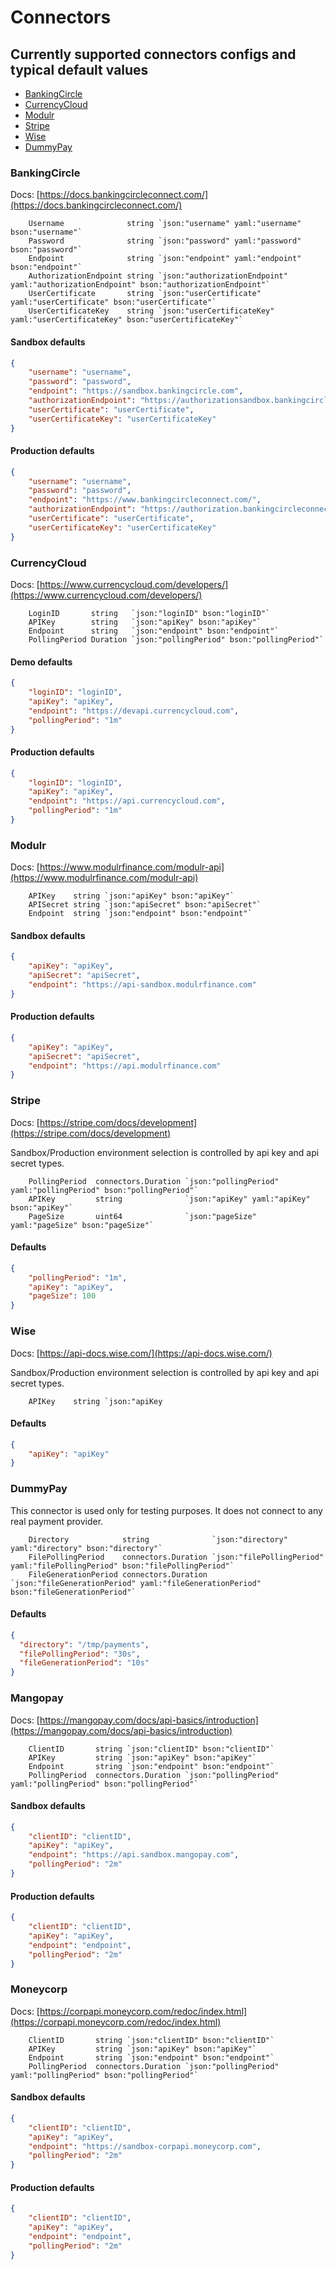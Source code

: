 # Connectors

## Currently supported connectors configs and typical default values

- [BankingCircle](#bankingcircle)
- [CurrencyCloud](#currencycloud)
- [Modulr](#modulr)
- [Stripe](#stripe)
- [Wise](#wise)
- [DummyPay](#dummypay)

### BankingCircle

Docs: [https://docs.bankingcircleconnect.com/](https://docs.bankingcircleconnect.com/)

```golang
    Username              string `json:"username" yaml:"username" bson:"username"`
    Password              string `json:"password" yaml:"password" bson:"password"`
    Endpoint              string `json:"endpoint" yaml:"endpoint" bson:"endpoint"`
    AuthorizationEndpoint string `json:"authorizationEndpoint" yaml:"authorizationEndpoint" bson:"authorizationEndpoint"`
    UserCertificate       string `json:"userCertificate" yaml:"userCertificate" bson:"userCertificate"`
	UserCertificateKey    string `json:"userCertificateKey" yaml:"userCertificateKey" bson:"userCertificateKey"`
```

#### Sandbox defaults
```json
{
    "username": "username",
    "password": "password",
    "endpoint": "https://sandbox.bankingcircle.com",
    "authorizationEndpoint": "https://authorizationsandbox.bankingcircleconnect.com",
    "userCertificate": "userCertificate",
    "userCertificateKey": "userCertificateKey"
}
```

#### Production defaults
```json
{
    "username": "username",
    "password": "password",
    "endpoint": "https://www.bankingcircleconnect.com/",
    "authorizationEndpoint": "https://authorization.bankingcircleconnect.com",
    "userCertificate": "userCertificate",
    "userCertificateKey": "userCertificateKey"
}
```

### CurrencyCloud

Docs: [https://www.currencycloud.com/developers/](https://www.currencycloud.com/developers/)

```golang
	LoginID       string   `json:"loginID" bson:"loginID"`
	APIKey        string   `json:"apiKey" bson:"apiKey"`
	Endpoint      string   `json:"endpoint" bson:"endpoint"`
	PollingPeriod Duration `json:"pollingPeriod" bson:"pollingPeriod"`
```

#### Demo defaults
```json
{
    "loginID": "loginID",
    "apiKey": "apiKey",
    "endpoint": "https://devapi.currencycloud.com",
    "pollingPeriod": "1m"
}
```

#### Production defaults
```json
{
    "loginID": "loginID",
    "apiKey": "apiKey",
    "endpoint": "https://api.currencycloud.com",
    "pollingPeriod": "1m"
}
```

### Modulr

Docs: [https://www.modulrfinance.com/modulr-api](https://www.modulrfinance.com/modulr-api)

```golang
    APIKey    string `json:"apiKey" bson:"apiKey"`
    APISecret string `json:"apiSecret" bson:"apiSecret"`
    Endpoint  string `json:"endpoint" bson:"endpoint"`
```

#### Sandbox defaults
```json
{
    "apiKey": "apiKey",
    "apiSecret": "apiSecret",
    "endpoint": "https://api-sandbox.modulrfinance.com"
}
```

#### Production defaults
```json
{
    "apiKey": "apiKey",
    "apiSecret": "apiSecret",
    "endpoint": "https://api.modulrfinance.com"
}
```

### Stripe

Docs: [https://stripe.com/docs/development](https://stripe.com/docs/development)

Sandbox/Production environment selection is controlled by api key and api secret types.

```golang
    PollingPeriod  connectors.Duration `json:"pollingPeriod" yaml:"pollingPeriod" bson:"pollingPeriod"`
    APIKey         string              `json:"apiKey" yaml:"apiKey" bson:"apiKey"`
    PageSize       uint64              `json:"pageSize" yaml:"pageSize" bson:"pageSize"`
```

#### Defaults
```json
{
    "pollingPeriod": "1m",
    "apiKey": "apiKey",
    "pageSize": 100
}
```

### Wise

Docs: [https://api-docs.wise.com/](https://api-docs.wise.com/)

Sandbox/Production environment selection is controlled by api key and api secret types.

```golang
    APIKey    string `json:"apiKey
````

#### Defaults
```json
{
    "apiKey": "apiKey"
}
```

### DummyPay

This connector is used only for testing purposes. It does not connect to any real payment provider.

```golang
	Directory            string              `json:"directory" yaml:"directory" bson:"directory"`
	FilePollingPeriod    connectors.Duration `json:"filePollingPeriod" yaml:"filePollingPeriod" bson:"filePollingPeriod"`
	FileGenerationPeriod connectors.Duration `json:"fileGenerationPeriod" yaml:"fileGenerationPeriod" bson:"fileGenerationPeriod"`
```

#### Defaults
```json
{
  "directory": "/tmp/payments",
  "filePollingPeriod": "30s",
  "fileGenerationPeriod": "10s"
}
```

### Mangopay

Docs: [https://mangopay.com/docs/api-basics/introduction](https://mangopay.com/docs/api-basics/introduction)

```golang
    ClientID       string `json:"clientID" bson:"clientID"`
    APIKey         string `json:"apiKey" bson:"apiKey"`
    Endpoint       string `json:"endpoint" bson:"endpoint"`
    PollingPeriod  connectors.Duration `json:"pollingPeriod" yaml:"pollingPeriod" bson:"pollingPeriod"`
```

#### Sandbox defaults
```json
{
    "clientID": "clientID",
    "apiKey": "apiKey",
    "endpoint": "https://api.sandbox.mangopay.com",
    "pollingPeriod": "2m"
}
```

#### Production defaults
```json
{
    "clientID": "clientID",
    "apiKey": "apiKey",
    "endpoint": "endpoint",
    "pollingPeriod": "2m"
}
```

### Moneycorp

Docs: [https://corpapi.moneycorp.com/redoc/index.html](https://corpapi.moneycorp.com/redoc/index.html)

```golang
    ClientID       string `json:"clientID" bson:"clientID"`
    APIKey         string `json:"apiKey" bson:"apiKey"`
    Endpoint       string `json:"endpoint" bson:"endpoint"`
    PollingPeriod  connectors.Duration `json:"pollingPeriod" yaml:"pollingPeriod" bson:"pollingPeriod"`
```

#### Sandbox defaults
```json
{
    "clientID": "clientID",
    "apiKey": "apiKey",
    "endpoint": "https://sandbox-corpapi.moneycorp.com",
    "pollingPeriod": "2m"
}
```

#### Production defaults
```json
{
    "clientID": "clientID",
    "apiKey": "apiKey",
    "endpoint": "endpoint",
    "pollingPeriod": "2m"
}
```
